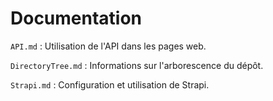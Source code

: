 # Documentation

```API.md``` : Utilisation de l'API dans les pages web.

```DirectoryTree.md``` : Informations sur l'arborescence du dépôt.

```Strapi.md``` : Configuration et utilisation de Strapi.

